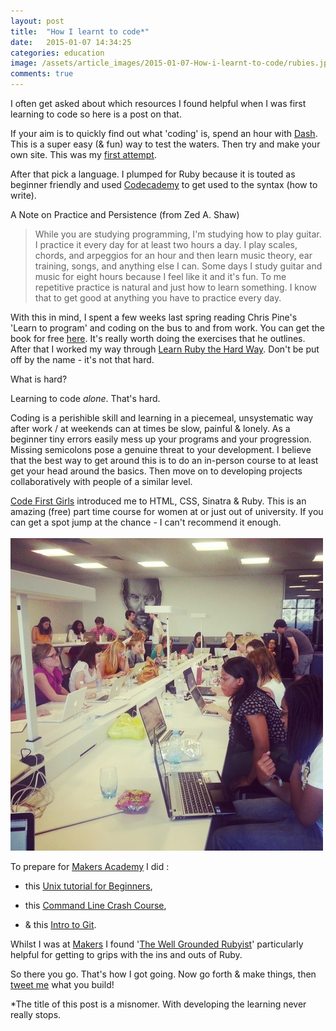 ```yaml
---
layout: post
title:  "How I learnt to code*"
date:   2015-01-07 14:34:25
categories: education
image: /assets/article_images/2015-01-07-How-i-learnt-to-code/rubies.jpg
comments: true
---
```

I often get asked about which resources I found helpful when I was first learning to code so here is a post on that.

If your aim is to quickly find out what 'coding' is, spend an hour with [Dash](https://dash.generalassemb.ly/). This is a super easy (& fun) way to test the waters.
Then try and make your own site. This was my [first attempt](http://www.geekchic.me/).

After that pick a language. I plumped for Ruby because it is touted as beginner friendly and used [Codecademy](http://www.codecademy.com/en/tracks/ruby) to get used to the syntax (how to write).

A Note on Practice and Persistence (from Zed A. Shaw)
>While you are studying programming, I'm studying how to play guitar. I practice it every day for at least two hours a day. I play scales, chords, and arpeggios for an hour and then learn music theory, ear training, songs, and anything else I can. Some days I study guitar and music for eight hours because I feel like it and it's fun. To me repetitive practice is natural and just how to learn something. I know that to get good at anything you have to practice every day.

With this in mind, I spent a few weeks last spring reading Chris Pine's 'Learn to program' and coding on the bus to and from work. You can get the book for free [here](https://pine.fm/LearnToProgram/chap_00.html). It's really worth doing the exercises that he outlines. After that I worked my way through [Learn Ruby the Hard Way](https://pine.fm/LearnToProgram/chap_00.html). Don't be put off by the name - it's not that hard.

What is hard?

Learning to code *alone*. That's hard.

Coding is a perishible skill and learning in a piecemeal, unsystematic way after work / at weekends can at times be slow, painful & lonely. As a beginner tiny errors easily mess up your programs and your progression. Missing semicolons pose a genuine threat to your development.
I believe that the best way to get around this is to do an in-person course to at least get your head around the basics. Then move on to developing projects collaboratively with people of a similar level.

[Code First Girls](http://www.codefirstgirls.org.uk/)  introduced me to HTML, CSS, Sinatra & Ruby. This is an amazing (free) part time course for women at or just out of university. If you can get a spot jump at the chance - I can't recommend it enough.
<br>
<br>
![](/assets/article_images/2015-01-07-How-i-learnt-to-code/cfg.jpg)

To prepare for [Makers Academy](http://www.makersacademy.com/) I did :

+ this [Unix tutorial for Beginners](http://www.ee.surrey.ac.uk/Teaching/Unix/),

+ this [Command Line Crash Course](http://cli.learncodethehardway.org/),

+ & this [Intro to Git](http://gitimmersion.com/lab_01.html).

Whilst I was at [Makers](http://www.makersacademy.com/) I found '[The Well Grounded Rubyist](http://www.amazon.co.uk/The-Well-Grounded-Rubyist-David-Black/dp/1933988657)' particularly helpful for getting to grips with the ins and outs of Ruby.

So there you go. That's how I got going. Now go forth & make things, then [tweet me](https://twitter.com/chloe_does) what you build!

*The title of this post is a misnomer. With developing the learning never really stops.
